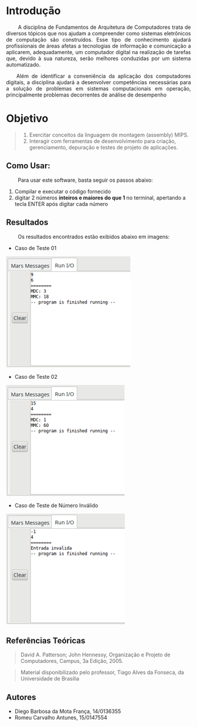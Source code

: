 # Introdução
<p align="justify">&emsp;&emsp; A disciplina de Fundamentos de Arquitetura de Computadores trata de diversos tópicos que nos
ajudam a compreender como sistemas eletrônicos de computação são construídos. Esse tipo de
conhecimento ajudará profissionais de áreas afetas a tecnologias de informação e comunicação a
aplicarem, adequadamente, um computador digital na realização de tarefas que, devido à sua
natureza, serão melhores conduzidas por um sistema automatizado.
</p>
<p align="justify">&emsp;&emsp;Além de identificar a conveniência da aplicação dos computadores digitais, a disciplina ajudará a
desenvolver competências necessárias para a solução de problemas em sistemas computacionais em
operação, principalmente problemas decorrentes de análise de desempenho
</p>

# Objetivo
> 1) Exercitar conceitos da linguagem de montagem (assembly) MIPS.
> 2) Interagir com ferramentas de desenvolvimento para criação, gerenciamento, depuração e testes
de projeto de aplicações.

<!-- ## Desenvolvimento
<p align="justify">&emsp;&emsp; A solução foi desenvolvida em assembly Mips utilizando a plataforma de compilação Mars4.5 a solução da dupla está explicitada nas imagens abaixo :
</p>

![image](https://user-images.githubusercontent.com/18054053/45363237-5d0e7b80-b5ad-11e8-9dfe-a03697be37fd.png) -->

## Como Usar:
<p align="justify">&emsp;&emsp; Para usar este software, basta seguir os passos abaixo:</p>

1. Compilar e executar o código fornecido
2. digitar 2 números **inteiros e maiores do que 1** no terminal, apertando a tecla ENTER após digitar cada número

## Resultados
<p align="justify">&emsp;&emsp; Os resultados encontrados estão exibidos abaixo em imagens: </p>

- Caso de Teste 01

![caso de teste 1](images/caso_teste1.png)


- Caso de Teste 02

![caso de teste 2](images/caso_teste2.png)

- Caso de Teste de Número Inválido

![caso de teste de número inválido](images/caso_teste_invalido.png)


## Referências Teóricas

> David A. Patterson; John Hennessy, Organização e Projeto de Computadores, Campus, 3a Edição, 2005.

> Material disponibilizado pelo professor, Tiago Alves da Fonseca, da Universidade de Brasília


## Autores
- Diego Barbosa da Mota França, 14/0136355
- Romeu Carvalho Antunes, 15/0147554
